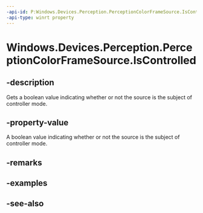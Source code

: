 ----api-id: P:Windows.Devices.Perception.PerceptionColorFrameSource.IsControlled
-api-type: winrt property
---<!-- Property syntaxpublic bool IsControlled { get; }--># Windows.Devices.Perception.PerceptionColorFrameSource.IsControlled## -descriptionGets a boolean value indicating whether or not the source is the subject of controller mode.## -property-valueA boolean value indicating whether or not the source is the subject of controller mode.## -remarks## -examples## -see-also